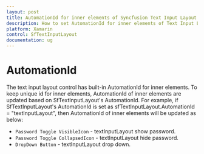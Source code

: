 ```yaml
---
layout: post
title: AutomationId for inner elements of Syncfusion Text Input Layout
description: How to set AutomationId for inner elements of Text Input Layout
platform: Xamarin
control: SfTextInputLayout
documentation: ug
---
```


# AutomationId

The text input layout control has built-in AutomationId for inner elements. To keep unique id for inner elements, AutomationId of inner elements are updated based on SfTextInputLayout's AutomationId. For example, if SfTextInputLayout's AutomationId is set as sfTextInputLayout.AutomationId = "textInputLayout", then AutomationId of inner elements will be updated as below:

* `Password Toggle VisibleIcon` - textInputLayout show password.
* `Password Toggle CollapsedIcon` - textInputLayout hide password.
* `DropDown Button` - textInputLayout drop down.
